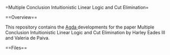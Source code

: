 =Multiple Conclusion Intuitionistic Linear Logic and Cut Elimination=

==Overview==

This repository contains the [ Agda ](http://wiki.portal.chalmers.se/agda/) developments for the
paper Multiple Conclusion Intuitionistic Linear Logic and Cut Elimination by Harley Eades III and
Valeria de Paiva.

==Files==

